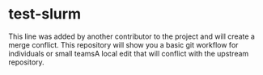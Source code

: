 # test-slurm

This line was added by another contributor to the project and will create a merge conflict.
This repository will show you a basic git workflow for individuals or small teamsA local edit that will conflict with the upstream repository.
